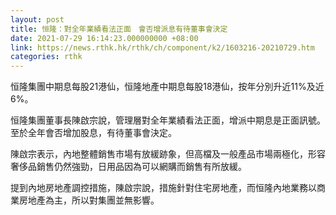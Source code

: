 ```yaml
---
layout: post
title: 恒隆：對全年業績看法正面　會否增派息有待董事會決定
date: 2021-07-29 16:14:23.000000000 +08:00
link: https://news.rthk.hk/rthk/ch/component/k2/1603216-20210729.htm
categories: rthk
---
```


恒隆集團中期息每股21港仙，恒隆地產中期息每股18港仙，按年分別升近11%及近6%。

恒隆集團董事長陳啟宗說，管理層對全年業績看法正面，增派中期息是正面訊號。至於全年會否增加股息，有待董事會決定。

陳啟宗表示，內地整體銷售市場有放緩跡象，但高檔及一般產品市場兩極化，形容奢侈品銷售仍然強勁，日用品因為可以網購而銷售有所放緩。

提到內地房地產調控措施，陳啟宗說，措施針對住宅房地產，而恒隆內地業務以商業房地產為主，所以對集團並無影響。
